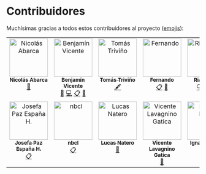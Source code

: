 # Contribuidores

Muchísimas gracias a todos estos contribuidores al proyecto ([emojis](https://allcontributors.org/docs/en/emoji-key)):

<!-- ALL-CONTRIBUTORS-LIST:START - Do not remove or modify this section -->
<!-- prettier-ignore-start -->
<!-- markdownlint-disable -->
<table>
  <tbody>
    <tr>
      <td align="center" valign="top" width="14.28%"><a href="https://github.com/nicoabarca"><img src="https://avatars.githubusercontent.com/u/29152538?v=4?s=100" width="100px;" alt="Nicolás Abarca"/><br /><sub><b>Nicolás Abarca</b></sub></a><br /><a href="#design-nicoabarca" title="Design">🎨</a></td>
      <td align="center" valign="top" width="14.28%"><a href="http://benjavicente.github.io"><img src="https://avatars.githubusercontent.com/u/62021328?v=4?s=100" width="100px;" alt="Benjamín Vicente"/><br /><sub><b>Benjamín Vicente</b></sub></a><br /><a href="https://github.com/open-source-uc/planner/commits?author=benjavicente" title="Documentation">📖</a> <a href="https://github.com/open-source-uc/planner/commits?author=benjavicente" title="Code">💻</a> <a href="#eventOrganizing-benjavicente" title="Event Organizing">📋</a> <a href="#research-benjavicente" title="Research">🔬</a></td>
      <td align="center" valign="top" width="14.28%"><a href="https://github.com/tomastrivino"><img src="https://avatars.githubusercontent.com/u/98418205?v=4?s=100" width="100px;" alt="Tomás Triviño"/><br /><sub><b>Tomás Triviño</b></sub></a><br /><a href="#content-tomastrivino" title="Content">🖋</a></td>
      <td align="center" valign="top" width="14.28%"><a href="https://github.com/fernandosmither"><img src="https://avatars.githubusercontent.com/u/66154723?v=4?s=100" width="100px;" alt="Fernando"/><br /><sub><b>Fernando</b></sub></a><br /><a href="#eventOrganizing-fernandosmither" title="Event Organizing">📋</a> <a href="#research-fernandosmither" title="Research">🔬</a></td>
      <td align="center" valign="top" width="14.28%"><a href="http://riadeane.dev"><img src="https://avatars.githubusercontent.com/u/62292336?v=4?s=100" width="100px;" alt="Ria Deane"/><br /><sub><b>Ria Deane</b></sub></a><br /><a href="#fundingFinding-riadeane" title="Funding Finding">🔍</a> <a href="#eventOrganizing-riadeane" title="Event Organizing">📋</a> <a href="#research-riadeane" title="Research">🔬</a></td>
      <td align="center" valign="top" width="14.28%"><a href="http://www.linkedin.com/in/a-maccormack"><img src="https://avatars.githubusercontent.com/u/78695941?v=4?s=100" width="100px;" alt="Alister MacCormack"/><br /><sub><b>Alister MacCormack</b></sub></a><br /><a href="#eventOrganizing-a-maccormack" title="Event Organizing">📋</a> <a href="#research-a-maccormack" title="Research">🔬</a></td>
      <td align="center" valign="top" width="14.28%"><a href="https://github.com/csantiagopaz"><img src="https://avatars.githubusercontent.com/u/42182095?v=4?s=100" width="100px;" alt="csantiagopaz"/><br /><sub><b>csantiagopaz</b></sub></a><br /><a href="#eventOrganizing-csantiagopaz" title="Event Organizing">📋</a> <a href="#research-csantiagopaz" title="Research">🔬</a></td>
    </tr>
    <tr>
      <td align="center" valign="top" width="14.28%"><a href="https://www.linkedin.com/in/josefaespana/"><img src="https://avatars.githubusercontent.com/u/41802643?v=4?s=100" width="100px;" alt="Josefa Paz España H."/><br /><sub><b>Josefa Paz España H.</b></sub></a><br /><a href="#eventOrganizing-JosefaPaz" title="Event Organizing">📋</a></td>
      <td align="center" valign="top" width="14.28%"><a href="https://github.com/nbcl"><img src="https://avatars.githubusercontent.com/u/48532672?v=4?s=100" width="100px;" alt="nbcl"/><br /><sub><b>nbcl</b></sub></a><br /><a href="#eventOrganizing-nbcl" title="Event Organizing">📋</a></td>
      <td align="center" valign="top" width="14.28%"><a href="https://github.com/lnatero"><img src="https://avatars.githubusercontent.com/u/64765306?v=4?s=100" width="100px;" alt="Lucas Natero"/><br /><sub><b>Lucas Natero</b></sub></a><br /><a href="#research-lnatero" title="Research">🔬</a></td>
      <td align="center" valign="top" width="14.28%"><a href="https://github.com/VicenteLavagnino"><img src="https://avatars.githubusercontent.com/u/92047754?v=4?s=100" width="100px;" alt="Vicente Lavagnino Gatica"/><br /><sub><b>Vicente Lavagnino Gatica</b></sub></a><br /><a href="#research-VicenteLavagnino" title="Research">🔬</a></td>
      <td align="center" valign="top" width="14.28%"><a href="https://github.com/ignaciolaval"><img src="https://avatars.githubusercontent.com/u/80926065?v=4?s=100" width="100px;" alt="Ignacio Laval"/><br /><sub><b>Ignacio Laval</b></sub></a><br /><a href="#research-ignaciolaval" title="Research">🔬</a></td>
    </tr>
  </tbody>
</table>

<!-- markdownlint-restore -->
<!-- prettier-ignore-end -->

<!-- ALL-CONTRIBUTORS-LIST:END -->
